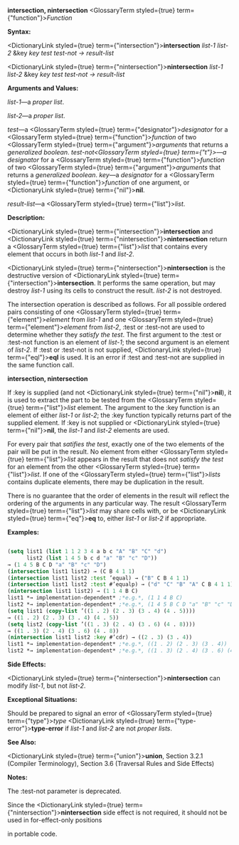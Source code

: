 **intersection, nintersection** <GlossaryTerm styled={true} term={"function"}><i>Function</i></GlossaryTerm> 



**Syntax:** 



<DictionaryLink styled={true} term={"intersection"}><b>intersection</b></DictionaryLink> *list-1 list-2* &amp;key *key test test-not → result-list* 



<DictionaryLink styled={true} term={"nintersection"}><b>nintersection</b></DictionaryLink> *list-1 list-2* &amp;key *key test test-not → result-list* 



**Arguments and Values:** 



*list-1*—a *proper list*. 



*list-2*—a *proper list*. 



*test*—a <GlossaryTerm styled={true} term={"designator"}><i>designator</i></GlossaryTerm> for a <GlossaryTerm styled={true} term={"function"}><i>function</i></GlossaryTerm> of two <GlossaryTerm styled={true} term={"argument"}><i>arguments</i></GlossaryTerm> that returns a *generalized boolean*. *test-not<GlossaryTerm styled={true} term={"t"}><i>—a </i></GlossaryTerm>designator* for a <GlossaryTerm styled={true} term={"function"}><i>function</i></GlossaryTerm> of two <GlossaryTerm styled={true} term={"argument"}><i>arguments</i></GlossaryTerm> that returns a *generalized boolean*. *key*—a *designator* for a <GlossaryTerm styled={true} term={"function"}><i>function</i></GlossaryTerm> of one argument, or <DictionaryLink styled={true} term={"nil"}><b>nil</b></DictionaryLink>. 



*result-list*—a <GlossaryTerm styled={true} term={"list"}><i>list</i></GlossaryTerm>. 



**Description:** 



<DictionaryLink styled={true} term={"intersection"}><b>intersection</b></DictionaryLink> and <DictionaryLink styled={true} term={"nintersection"}><b>nintersection</b></DictionaryLink> return a <GlossaryTerm styled={true} term={"list"}><i>list</i></GlossaryTerm> that contains every element that occurs in both *list-1* and *list-2*. 



<DictionaryLink styled={true} term={"nintersection"}><b>nintersection</b></DictionaryLink> is the destructive version of <DictionaryLink styled={true} term={"intersection"}><b>intersection</b></DictionaryLink>. It performs the same operation, but may destroy *list-1* using its cells to construct the result. *list-2* is not destroyed. 



The intersection operation is described as follows. For all possible ordered pairs consisting of one <GlossaryTerm styled={true} term={"element"}><i>element</i></GlossaryTerm> from *list-1* and one <GlossaryTerm styled={true} term={"element"}><i>element</i></GlossaryTerm> from *list-2*, :test or :test-not are used to determine whether they *satisfy the test*. The first argument to the :test or :test-not function is an element of *list-1*; the second argument is an element of *list-2*. If :test or :test-not is not supplied, <DictionaryLink styled={true} term={"eql"}><b>eql</b></DictionaryLink> is used. It is an error if :test and :test-not are supplied in the same function call. 







 



 



**intersection, nintersection** 



If :key is supplied (and not <DictionaryLink styled={true} term={"nil"}><b>nil</b></DictionaryLink>), it is used to extract the part to be tested from the <GlossaryTerm styled={true} term={"list"}><i>list</i></GlossaryTerm> element. The argument to the :key function is an element of either *list-1* or *list-2*; the :key function typically returns part of the supplied element. If :key is not supplied or <DictionaryLink styled={true} term={"nil"}><b>nil</b></DictionaryLink>, the *list-1* and *list-2* elements are used. 



For every pair that *satifies the test*, exactly one of the two elements of the pair will be put in the result. No element from either <GlossaryTerm styled={true} term={"list"}><i>list</i></GlossaryTerm> appears in the result that does not *satisfy the test* for an element from the other <GlossaryTerm styled={true} term={"list"}><i>list</i></GlossaryTerm>. If one of the <GlossaryTerm styled={true} term={"list"}><i>lists</i></GlossaryTerm> contains duplicate elements, there may be duplication in the result. 



There is no guarantee that the order of elements in the result will reflect the ordering of the arguments in any particular way. The result <GlossaryTerm styled={true} term={"list"}><i>list</i></GlossaryTerm> may share cells with, or be <DictionaryLink styled={true} term={"eq"}><b>eq</b></DictionaryLink> to, either *list-1* or *list-2* if appropriate. 



**Examples:**
```lisp

(setq list1 (list 1 1 2 3 4 a b c "A" "B" "C" "d") 
      list2 (list 1 4 5 b c d "a" "B" "c" "D")) 
→ (1 4 5 B C D "a" "B" "c" "D") 
(intersection list1 list2) → (C B 4 1 1) 
(intersection list1 list2 :test ’equal) → ("B" C B 4 1 1) 
(intersection list1 list2 :test #’equalp) → ("d" "C" "B" "A" C B 4 1 1) 
(nintersection list1 list2) → (1 1 4 B C) 
list1 *→ implementation-dependent* ;*e.g.*, (1 1 4 B C) 
list2 *→ implementation-dependent* ;*e.g.*, (1 4 5 B C D "a" "B" "c" "D") 
(setq list1 (copy-list ’((1 . 2) (2 . 3) (3 . 4) (4 . 5)))) 
→ ((1 . 2) (2 . 3) (3 . 4) (4 . 5)) 
(setq list2 (copy-list ’((1 . 3) (2 . 4) (3 . 6) (4 . 8)))) 
→ ((1 . 3) (2 . 4) (3 . 6) (4 . 8)) 
(nintersection list1 list2 :key #’cdr) → ((2 . 3) (3 . 4)) 
list1 *→ implementation-dependent* ;*e.g.*, ((1 . 2) (2 . 3) (3 . 4)) 
list2 *→ implementation-dependent* ;*e.g.*, ((1 . 3) (2 . 4) (3 . 6) (4 . 8)) 

```
**Side Effects:** 



<DictionaryLink styled={true} term={"nintersection"}><b>nintersection</b></DictionaryLink> can modify *list-1*, but not *list-2*. 



**Exceptional Situations:** 



Should be prepared to signal an error of <GlossaryTerm styled={true} term={"type"}><i>type</i></GlossaryTerm> <DictionaryLink styled={true} term={"type-error"}><b>type-error</b></DictionaryLink> if *list-1* and *list-2* are not *proper lists*. 



**See Also:** 



<DictionaryLink styled={true} term={"union"}><b>union</b></DictionaryLink>, Section 3.2.1 (Compiler Terminology), Section 3.6 (Traversal Rules and Side Effects) 



**Notes:** 



The :test-not parameter is deprecated. 



Since the <DictionaryLink styled={true} term={"nintersection"}><b>nintersection</b></DictionaryLink> side effect is not required, it should not be used in for-effect-only positions 



 



 



in portable code. 



